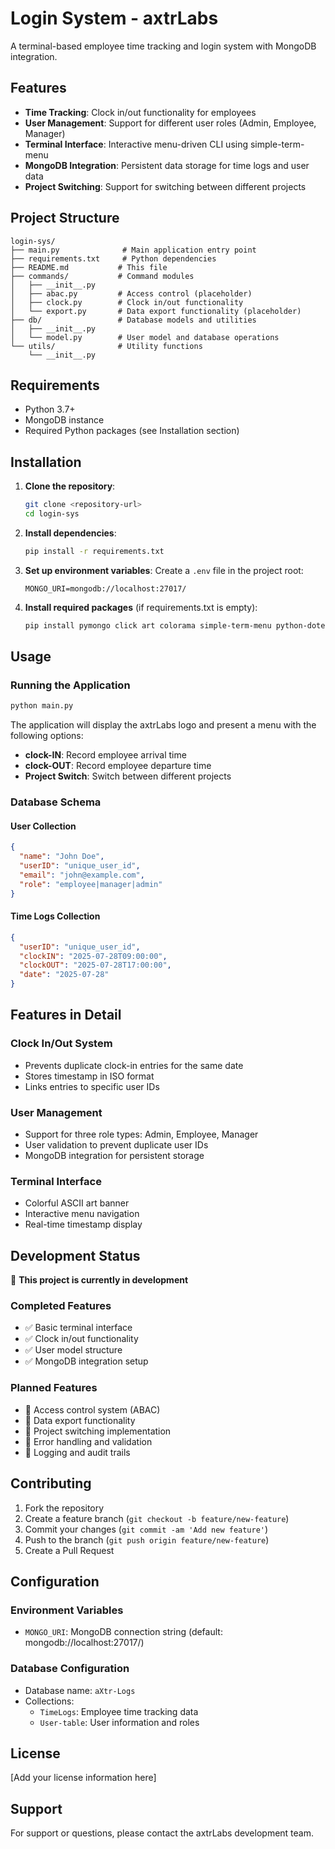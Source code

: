 # Login System - axtrLabs

A terminal-based employee time tracking and login system with MongoDB integration.

## Features

- **Time Tracking**: Clock in/out functionality for employees
- **User Management**: Support for different user roles (Admin, Employee, Manager)
- **Terminal Interface**: Interactive menu-driven CLI using simple-term-menu
- **MongoDB Integration**: Persistent data storage for time logs and user data
- **Project Switching**: Support for switching between different projects

## Project Structure

```
login-sys/
├── main.py              # Main application entry point
├── requirements.txt     # Python dependencies
├── README.md           # This file
├── commands/           # Command modules
│   ├── __init__.py
│   ├── abac.py         # Access control (placeholder)
│   ├── clock.py        # Clock in/out functionality
│   └── export.py       # Data export functionality (placeholder)
├── db/                 # Database models and utilities
│   ├── __init__.py
│   └── model.py        # User model and database operations
└── utils/              # Utility functions
    └── __init__.py
```

## Requirements

- Python 3.7+
- MongoDB instance
- Required Python packages (see Installation section)

## Installation

1. **Clone the repository**:
   ```bash
   git clone <repository-url>
   cd login-sys
   ```

2. **Install dependencies**:
   ```bash
   pip install -r requirements.txt
   ```

3. **Set up environment variables**:
   Create a `.env` file in the project root:
   ```env
   MONGO_URI=mongodb://localhost:27017/
   ```

4. **Install required packages** (if requirements.txt is empty):
   ```bash
   pip install pymongo click art colorama simple-term-menu python-dotenv
   ```

## Usage

### Running the Application

```bash
python main.py
```

The application will display the axtrLabs logo and present a menu with the following options:
- **clock-IN**: Record employee arrival time
- **clock-OUT**: Record employee departure time
- **Project Switch**: Switch between different projects

### Database Schema

#### User Collection
```json
{
  "name": "John Doe",
  "userID": "unique_user_id",
  "email": "john@example.com",
  "role": "employee|manager|admin"
}
```

#### Time Logs Collection
```json
{
  "userID": "unique_user_id",
  "clockIN": "2025-07-28T09:00:00",
  "clockOUT": "2025-07-28T17:00:00",
  "date": "2025-07-28"
}
```

## Features in Detail

### Clock In/Out System
- Prevents duplicate clock-in entries for the same date
- Stores timestamp in ISO format
- Links entries to specific user IDs

### User Management
- Support for three role types: Admin, Employee, Manager
- User validation to prevent duplicate user IDs
- MongoDB integration for persistent storage

### Terminal Interface
- Colorful ASCII art banner
- Interactive menu navigation
- Real-time timestamp display

## Development Status

🚧 **This project is currently in development**

### Completed Features
- ✅ Basic terminal interface
- ✅ Clock in/out functionality
- ✅ User model structure
- ✅ MongoDB integration setup

### Planned Features
- 🔄 Access control system (ABAC)
- 🔄 Data export functionality
- 🔄 Project switching implementation
- 🔄 Error handling and validation
- 🔄 Logging and audit trails

## Contributing

1. Fork the repository
2. Create a feature branch (`git checkout -b feature/new-feature`)
3. Commit your changes (`git commit -am 'Add new feature'`)
4. Push to the branch (`git push origin feature/new-feature`)
5. Create a Pull Request

## Configuration

### Environment Variables
- `MONGO_URI`: MongoDB connection string (default: mongodb://localhost:27017/)

### Database Configuration
- Database name: `aXtr-Logs`
- Collections:
  - `TimeLogs`: Employee time tracking data
  - `User-table`: User information and roles

## License

[Add your license information here]

## Support

For support or questions, please contact the axtrLabs development team.